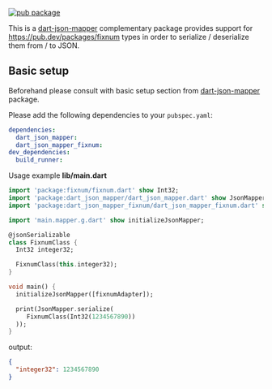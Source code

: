 [![pub package](https://img.shields.io/pub/v/dart_json_mapper_fixnum.svg)](https://pub.dartlang.org/packages/dart_json_mapper_fixnum)

This is a [dart-json-mapper][1] complementary package provides support for https://pub.dev/packages/fixnum types in order to serialize / deserialize them from / to JSON.
 
## Basic setup

Beforehand please consult with basic setup section from [dart-json-mapper][1] package. 

Please add the following dependencies to your `pubspec.yaml`:

```yaml
dependencies:
  dart_json_mapper:
  dart_json_mapper_fixnum:
dev_dependencies:
  build_runner:
```

Usage example
**lib/main.dart**
```dart
import 'package:fixnum/fixnum.dart' show Int32;
import 'package:dart_json_mapper/dart_json_mapper.dart' show JsonMapper, jsonSerializable;
import 'package:dart_json_mapper_fixnum/dart_json_mapper_fixnum.dart' show fixnumAdapter;

import 'main.mapper.g.dart' show initializeJsonMapper;

@jsonSerializable
class FixnumClass {
  Int32 integer32;

  FixnumClass(this.integer32);
}

void main() {
  initializeJsonMapper([fixnumAdapter]);

  print(JsonMapper.serialize(
     FixnumClass(Int32(1234567890))
  ));
}
```
output:
```json
{
  "integer32": 1234567890
}
```

[1]: https://github.com/k-paxian/dart-json-mapper